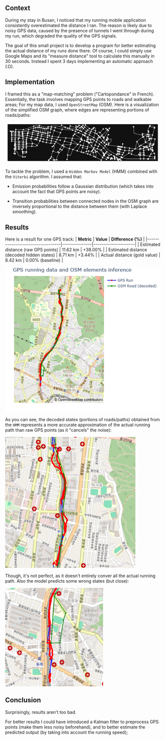 

## Context

During my stay in Busan, I noticed that my running mobile application consistently overestimated the distance I ran. The reason is likely due to noisy GPS data, caused by the presence of tunnels I went through during my run, which degraded the quality of the GPS signals.

The goal of this small project is to develop a program for better estimating the actual distance of my runs done there. Of course, I could simply use Google Maps and its "measure distance" tool to calculate this manually in 30 seconds. Instead I spent 3 days implementing an automatic approach (:D).

## Implementation
I framed this as a "map-matching" problem ("Cartopondance" in French). Essentially, the task involves mapping GPS points to roads and walkable areas; For my map data, I used `OpenStreetMap` (OSM). Here is a visualization of the simplified OSM graph, where edges are representing portions of roads/paths:

![OSM Example](osm_graph_example.png)


To tackle the problem, I used a `Hidden Markov Model` (HMM) combined with the `Viterbi` algorithm. I assumed that:
- Emission probabilities follow a Gaussian distribution (which takes into account the fact that GPS points are noisy).
  
- Transition probabilities between connected nodes in the OSM graph are inversely proportional to the distance between them (with Laplace smoothing).
## Results
Here is a result for one GPS track:
| **Metric**                      | **Value**     | **Difference (%)** |
|----------------------------------|---------------|---------------------|
| Estimated distance (raw GPS points)        | 11.62 km      | +38.00%            |
| Estimated distance (decoded hidden states) | 8.71 km       | +3.44%             |
| Actual distance (gold value)     | 8.42 km       | 0.00% (baseline)   |


![Map-Matching Example](output_example_1.png)

As you can see, the decoded states (portions of roads/paths) obtained from the ``HMM`` represents a more accurate approximation of the actual running path than raw GPS points (as it "cancels" the noise):

![Map-Matching Example2](output_example_2.png)


Though, it's not perfect, as it doesn't entirely conver all the actual running path. Also the model predicts some wrong states (but close):

![Map-Matching Example3](output_example_3.png)

## Conclusion

Surprisingly, results aren't too bad. 

For better results I could have introduced a Kalman filter to preprocess GPS points (make them less noisy beforehand), and to better estimate the predicted output (by taking into account the running speed);